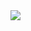 <img align="right" src="https://github-readme-stats.vercel.app/api?username=OxCaffee&show_icons=true&theme=vue&hide_title=true" />

